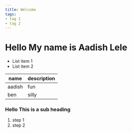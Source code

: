 ```yaml
---
title: Welcome
tags:
- tag 1
- tag 2
---
```


# Hello My name is Aadish Lele

* List item 1
* List item 2

name    | description
--------|------------
aadish  | fun
ben     | silly

### Hello This is a sub heading

1. step 1
2. step 2
